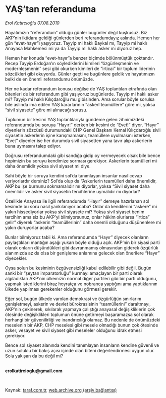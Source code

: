 # YAŞ’tan referanduma

*Erol Katırcıoğlu 07.08.2010*

<div class="yazi"><p>Hayatımızın “referandum” olduğu günler bugünler değil kuşkusuz. Biz AKP’nin iktidara geldiği günlerden beri referandumdayız aslında. Hemen her gün “evet-hayır”ı yaşıyoruz. Tayyip mi haklı Baykal mı, Tayyip mi haklı Anayasa Mahkemesi mi ya da Tayyip mi haklı asker mi diyoruz hep. </p>
<p>Hemen her konuda “evet-hayır”a benzer biçimde bölünmüştük çoktandır. Recep Tayyip Erdoğan’ın söylediklerini kimileri “özgürleşmenin ve modernleşmenin” sesi gibi okurken kimileri de “irticai” bir toplum liderinin sözcükleri gibi okuyordu. Günler geçti ve bugünlere geldik ve hayatımızın belki de en önemli referandumu önümüzde. </p>
<p>Her ne kadar referandum konusu değilse de YAŞ toplantıları etrafında olan bitenleri de bir referandum gibi yaşıyoruz bugünlerde. Tayyip mi haklı asker mi? Tayyip mi haklı Kılıçdaroğlu mu gibisinden. Ama sorular böyle sorulsa bile aslında ima edilen YAŞ kararlarının “askerî teamüllere” göre mi, yoksa “sivil siyasete” göre mi alınacağı sorusu.</p>
<p>Toplumun bir kesimi YAŞ toplantılarıyla gündeme gelen zihnimizdeki referandumda bu soruya “Hayır!” derken bir kesimi de “Evet!” diyor. “Hayır” diyenlerin sözcüsü durumundaki CHP Genel Başkanı Kemal Kılıçdaroğlu sivil siyasetin askerlerin işine karışmamasını, teamüllere uyulmasını isterken, “Evet” diyenler ise her durumda sivil siyasetten yana tavır alıp askerlerin buna uymasını talep ediyor.</p>
<p>Doğrusu referandumdaki gibi sandığa gidip oy vermeyecek olsak bile bence hepimizin bu soruyu kendimize sorması gerekiyor. Askerlerin teamülleri mi daha önemlidir yoksa sivil siyaset mi diye. </p>
<p>Sahi böyle bir soruya kendini sol’da tanımlayan insanlar nasıl cevap veriyorlardır dersiniz? Sol’da olup da “Askerlerin teamülleri daha önemlidir, AKP bu işe burnunu sokmamalıdır mı diyorlar, yoksa “Sivil siyaset daha önemlidir ve asker sivil siyasetin tercihlerine uymalıdır mı diyorlar? </p>
<p>Özellikle Anayasa ile ilgili referandumda “Hayır” demeye hazırlanan sol kesimde bu soru nasıl yankılanıyor acaba? Onlar da kendilerini “askere” mi yakın hissediyorlar yoksa sivil siyasete mi? Yoksa sivil siyaset benim tercihim ama siz bu AKP’yi bilmiyorsunuz, onlar hâkim olurlarsa “irtica” gelir” diyerek “askerin “teamüllerinin” daha önemli olduğunu düşünenlere mi yakın duruyorlar acaba?</p>
<p>Bunlar bilmiyoruz tabii ki. Ama referandumda “Hayır” diyecek olanların paylaştıkları mantığın aşağı yukarı böyle olduğu açık. AKP’nin bir siyasi parti olarak onların düşündükleri gibi davranmamış olmasından giderek özgürlük alanımızda az da olsa bir genişleme anlamına gelecek olan önerilere “Hayır” diyecekler. </p>
<p>Oysa solun bu kesiminin özgüvensizliği kabul edilebilir gibi değil. Bugün sanki bir “şeytan imparatorluğu” kurmayı amaçlayan bir parti olarak algıladıkları AKP’nin ülkemizin normal diğer partileri gibi bir parti olduğunu, yapmak istediklerini biraz hoyratça ve nobranca yaptığını ama yaptıklarının ülkede yapılması gerekenler olduğunu görmesi gerekir.</p>
<p>Eğer sol, bugün ülkede varolan demokrasi ve özgürlüğün sınırlarını genişletmeyi, askerin ve devlet bürokrasisinin “teamüllerini” daraltmayı, AKP’nin çekinerek, sıkılarak yapmaya çalıştığı anayasal değişikliklerin çok ötesinde değişiklikleri toplumun önüne getirmeyi başaramazsa sol olarak herhangi bir güvenilirliği ve inandırıcılığı olamaz. Bu nedenle de önümüzdeki meselenin bir AKP, CHP meselesi gibi mesele olmadığı bunun çok ötesinde asker, vesayet ve sivil siyaset gibi meseleler olduğunu idrak etmesi gerekiyor.</p>
<p>Bence sol siyaset alanında kendini tanımlayan insanların kendine güvenli ve uzun soluklu bir bakış açısı içinde olan biteni değerlendirmesi uygun olur. Sola yakışan da bu değil mi?</p>
<p><b><br/>erolkatircioglu@gmail.com </b></p>
<p><b> </b></p>
</div>

Kaynak: [taraf.com.tr](http://www.taraf.com.tr:80/erol-katircioglu/makale-yas-tan-referanduma.htm), [web.archive.org (arşiv bağlantısı)](http://web.archive.org/web/20100818004119/http://www.taraf.com.tr:80/erol-katircioglu/makale-yas-tan-referanduma.htm)

